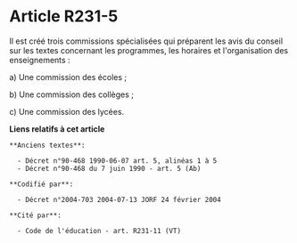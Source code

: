 # Article R231-5

Il est créé trois commissions spécialisées qui préparent les avis du conseil sur les textes concernant les programmes, les
horaires et l'organisation des enseignements :

a) Une commission des écoles ;

b) Une commission des collèges ;

c) Une commission des lycées.

**Liens relatifs à cet article**

	**Anciens textes**:

	  - Décret n°90-468 1990-06-07 art. 5, alinéas 1 à 5
	  - Décret n°90-468 du 7 juin 1990 - art. 5 (Ab)

	**Codifié par**:

	  - Décret n°2004-703 2004-07-13 JORF 24 février 2004

	**Cité par**:

	  - Code de l'éducation - art. R231-11 (VT)
